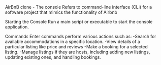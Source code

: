 AirBnB clone - The console
Refers to command-line interface (CLI) for a software project that mimics the functionality of Airbnb

Starting the Console
Run a main script or executable to start the console application.

Commands
Enter commands perform various actions such as:
-Search for available accommodations in a specific location.
-View details of a particular listing like price and reviews
-Make a booking for a selected listing.
-Manage listings if they are hosts, including adding new listings, updating existing ones, and handling bookings.
